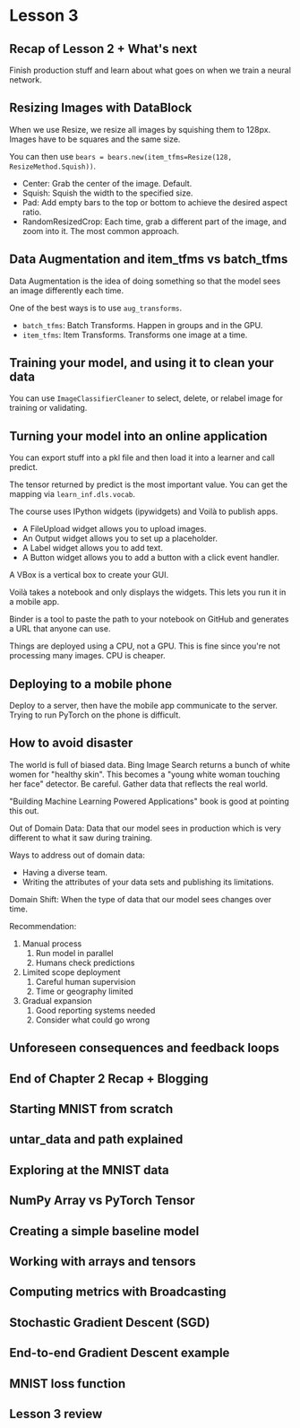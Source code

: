 # Lesson 3

## Recap of Lesson 2 + What's next

Finish production stuff and learn about what goes on when we train a neural network. 

## Resizing Images with DataBlock

When we use Resize, we resize all images by squishing them to 128px. Images have to be squares and the same size.

You can then use `bears = bears.new(item_tfms=Resize(128, ResizeMethod.Squish))`.
* Center: Grab the center of the image. Default.
* Squish: Squish the width to the specified size.
* Pad: Add empty bars to the top or bottom to achieve the desired aspect ratio.
* RandomResizedCrop: Each time, grab a different part of the image, and zoom into it. The most common approach. 

## Data Augmentation and item_tfms vs batch_tfms

Data Augmentation is the idea of doing something so that the model sees an image differently each time.

One of the best ways is to use `aug_transforms`.
* `batch_tfms`: Batch Transforms. Happen in groups and in the GPU.
* `item_tfms`: Item Transforms. Transforms one image at a time.

## Training your model, and using it to clean your data

You can use `ImageClassifierCleaner` to select, delete, or relabel image for training or validating.

## Turning your model into an online application

You can export stuff into a pkl file and then load it into a learner and call predict.

The tensor returned by predict is the most important value. You can get the mapping via `learn_inf.dls.vocab`.

The course uses IPython widgets (ipywidgets) and Voilà to publish apps.
* A FileUpload widget allows you to upload images.
* An Output widget allows you to set up a placeholder.
* A Label widget allows you to add text.
* A Button widget allows you to add a button with a click event handler.

A VBox is a vertical box to create your GUI.

Voilà takes a notebook and only displays the widgets. This lets you run it in a mobile app.

Binder is a tool to paste the path to your notebook on GitHub and generates a URL that anyone can use. 

Things are deployed using a CPU, not a GPU. This is fine since you're not processing many images. CPU is cheaper.

## Deploying to a mobile phone

Deploy to a server, then have the mobile app communicate to the server. Trying to run PyTorch on the phone is 
difficult.

## How to avoid disaster

The world is full of biased data. Bing Image Search returns a bunch of white women for "healthy skin". This becomes a
"young white woman touching her face" detector. Be careful. Gather data that reflects the real world.

"Building Machine Learning Powered Applications" book is good at pointing this out.

Out of Domain Data: Data that our model sees in production which is very different to what it saw during training.

Ways to address out of domain data:
* Having a diverse team.
* Writing the attributes of your data sets and publishing its limitations.

Domain Shift: When the type of data that our model sees changes over time. 

Recommendation:
1. Manual process
   1. Run model in parallel
   2. Humans check predictions
2. Limited scope deployment
   1. Careful human supervision
   2. Time or geography limited
3. Gradual expansion
   1. Good reporting systems needed
   2. Consider what could go wrong

## Unforeseen consequences and feedback loops
## End of Chapter 2 Recap + Blogging
## Starting MNIST from scratch
## untar_data and path explained
## Exploring at the MNIST data
## NumPy Array vs PyTorch Tensor
## Creating a simple baseline model
## Working with arrays and tensors
## Computing metrics with Broadcasting
## Stochastic Gradient Descent (SGD)
## End-to-end Gradient Descent example
## MNIST loss function
## Lesson 3 review 
